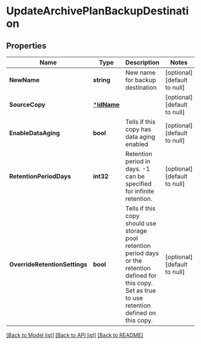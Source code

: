 # UpdateArchivePlanBackupDestination

## Properties
Name | Type | Description | Notes
------------ | ------------- | ------------- | -------------
**NewName** | **string** | New name for backup destination | [optional] [default to null]
**SourceCopy** | [***IdName**](IdName.md) |  | [optional] [default to null]
**EnableDataAging** | **bool** | Tells if this copy has data aging enabled | [optional] [default to null]
**RetentionPeriodDays** | **int32** | Retention period in days. -1 can be specified for infinite retention. | [optional] [default to null]
**OverrideRetentionSettings** | **bool** | Tells if this copy should use storage pool retention period days or the retention defined for this copy. Set as true to use retention defined on this copy. | [optional] [default to null]

[[Back to Model list]](../README.md#documentation-for-models) [[Back to API list]](../README.md#documentation-for-api-endpoints) [[Back to README]](../README.md)

